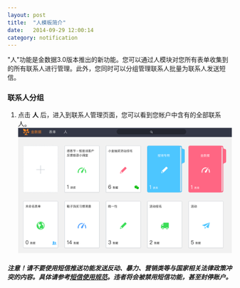 ```yaml
---
layout: post
title:  "人模板简介"
date:   2014-09-29 12:00:14
category: notification
---
```


"人"功能是金数据3.0版本推出的新功能。您可以通过人模块对您所有表单收集到的所有联系人进行管理。此外，您同时可以分组管理联系人批量为联系人发送短信。

### 联系人分组
1. 点击 **人** 后，进入到联系人管理页面，您可以看到您帐户中含有的全部联系人。
   ![](/images/people-1.png)

##### 注意！请不要使用短信推送功能发送反动、暴力、营销类等与国家相关法律政策冲突的内容。具体请参考[短信使用规范](sms-policy.html)。违者将会被禁用短信功能，甚至封停账户。
